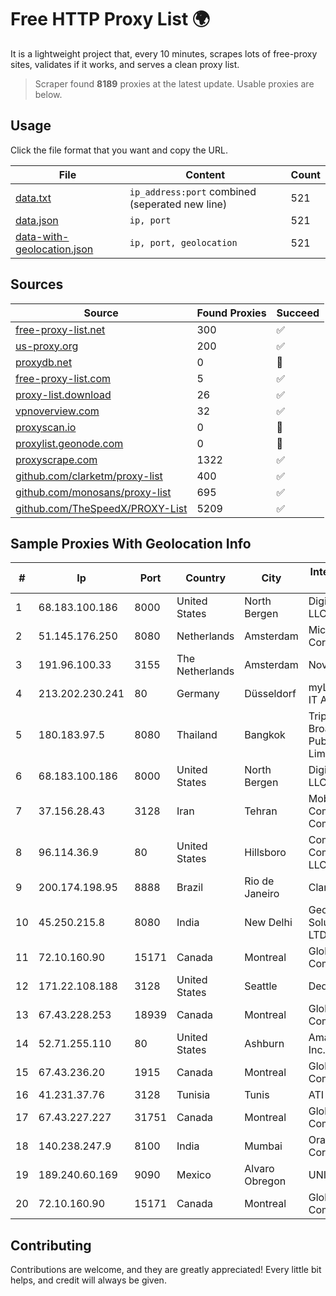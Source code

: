 
# Free HTTP Proxy List 🌍

It is a lightweight project that, every 10 minutes, scrapes lots of free-proxy sites, validates if it works, and serves a clean proxy list.


> Scraper found **8189** proxies at the latest update. Usable proxies are below.

## Usage

Click the file format that you want and copy the URL.


|File|Content|Count|
|----|-------|-----|
|[data.txt](https://raw.githubusercontent.com/themiralay/Proxy-List-World/master/data.txt)|`ip_address:port` combined (seperated new line)|521|
|[data.json](https://raw.githubusercontent.com/themiralay/Proxy-List-World/master/data.json)|`ip, port`|521|
|[data-with-geolocation.json](https://raw.githubusercontent.com/themiralay/Proxy-List-World/master/data-with-geolocation.json)|`ip, port, geolocation`|521|

## Sources

|Source|Found Proxies|Succeed|
|------|-------------|-------|
|[free-proxy-list.net](https://free-proxy-list.net)|300|✅|
|[us-proxy.org](https://www.us-proxy.org)|200|✅|
|[proxydb.net](http://proxydb.net)|0|🚫|
|[free-proxy-list.com](https://free-proxy-list.com/?page=&port=&type%5B%5D=http&type%5B%5D=https&up_time=0&search=Search)|5|✅|
|[proxy-list.download](https://www.proxy-list.download/HTTP)|26|✅|
|[vpnoverview.com](https://vpnoverview.com/privacy/anonymous-browsing/free-proxy-servers)|32|✅|
|[proxyscan.io](https://www.proxyscan.io)|0|🚫|
|[proxylist.geonode.com](https://proxylist.geonode.com/api/proxy-list?limit=300&page=1&sort_by=lastChecked&sort_type=desc&protocols=http,https)|0|🚫|
|[proxyscrape.com](https://api.proxyscrape.com/v2/?request=displayproxies&protocol=http&timeout=10000&country=all&ssl=all&anonymity=all)|1322|✅|
|[github.com/clarketm/proxy-list](https://raw.githubusercontent.com/clarketm/proxy-list/master/proxy-list-raw.txt)|400|✅|
|[github.com/monosans/proxy-list](https://raw.githubusercontent.com/monosans/proxy-list/main/proxies/http.txt)|695|✅|
|[github.com/TheSpeedX/PROXY-List](https://raw.githubusercontent.com/TheSpeedX/PROXY-List/master/http.txt)|5209|✅|


## Sample Proxies With Geolocation Info

|#|Ip|Port|Country|City|Internet Service Provider|
|-|--|----|-------|----|-------------------------|
|1|68.183.100.186|8000|United States|North Bergen|DigitalOcean, LLC|
|2|51.145.176.250|8080|Netherlands|Amsterdam|Microsoft Corporation|
|3|191.96.100.33|3155|The Netherlands|Amsterdam|NovoServe B.V.|
|4|213.202.230.241|80|Germany|Düsseldorf|myLoc managed IT AG|
|5|180.183.97.5|8080|Thailand|Bangkok|Triple T Broadband Public Company Limited|
|6|68.183.100.186|8000|United States|North Bergen|DigitalOcean, LLC|
|7|37.156.28.43|3128|Iran|Tehran|Mobin Net Communication Company|
|8|96.114.36.9|80|United States|Hillsboro|Comcast Cable Communications, LLC|
|9|200.174.198.95|8888|Brazil|Rio de Janeiro|Claro S.A|
|10|45.250.215.8|8080|India|New Delhi|Geocity Network Solutions PVT LTD|
|11|72.10.160.90|15171|Canada|Montreal|GloboTech Communications|
|12|171.22.108.188|3128|United States|Seattle|Dedicated.com|
|13|67.43.228.253|18939|Canada|Montreal|GloboTech Communications|
|14|52.71.255.110|80|United States|Ashburn|Amazon.com, Inc.|
|15|67.43.236.20|1915|Canada|Montreal|GloboTech Communications|
|16|41.231.37.76|3128|Tunisia|Tunis|ATI - ISP|
|17|67.43.227.227|31751|Canada|Montreal|GloboTech Communications|
|18|140.238.247.9|8100|India|Mumbai|Oracle Corporation|
|19|189.240.60.169|9090|Mexico|Alvaro Obregon|UNINET|
|20|72.10.160.90|15171|Canada|Montreal|GloboTech Communications|



## Contributing

Contributions are welcome, and they are greatly appreciated! Every
little bit helps, and credit will always be given.

